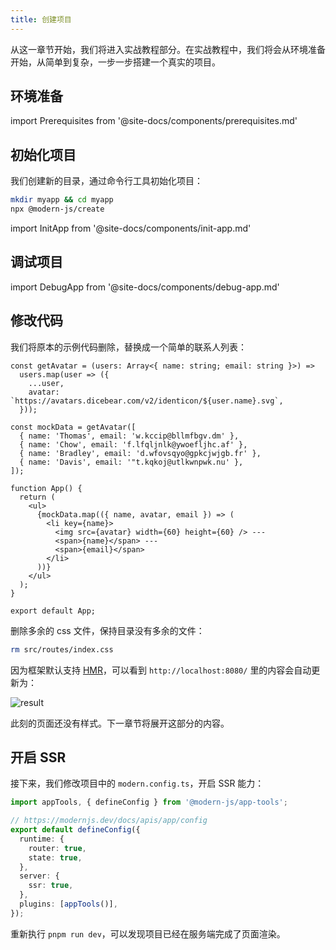 ```yaml
---
title: 创建项目
---
```


从这一章节开始，我们将进入实战教程部分。在实战教程中，我们将会从环境准备开始，从简单到复杂，一步一步搭建一个真实的项目。

## 环境准备

import Prerequisites from '@site-docs/components/prerequisites.md'

<Prerequisites />

## 初始化项目

我们创建新的目录，通过命令行工具初始化项目：

```bash
mkdir myapp && cd myapp
npx @modern-js/create
```

import InitApp from '@site-docs/components/init-app.md'

<InitApp />

## 调试项目

import DebugApp from '@site-docs/components/debug-app.md'

<DebugApp />

## 修改代码

我们将原本的示例代码删除，替换成一个简单的联系人列表：

```tsx title="src/routes/page.tsx"
const getAvatar = (users: Array<{ name: string; email: string }>) =>
  users.map(user => ({
    ...user,
    avatar: `https://avatars.dicebear.com/v2/identicon/${user.name}.svg`,
  }));

const mockData = getAvatar([
  { name: 'Thomas', email: 'w.kccip@bllmfbgv.dm' },
  { name: 'Chow', email: 'f.lfqljnlk@ywoefljhc.af' },
  { name: 'Bradley', email: 'd.wfovsqyo@gpkcjwjgb.fr' },
  { name: 'Davis', email: '"t.kqkoj@utlkwnpwk.nu' },
]);

function App() {
  return (
    <ul>
      {mockData.map(({ name, avatar, email }) => (
        <li key={name}>
          <img src={avatar} width={60} height={60} /> ---
          <span>{name}</span> ---
          <span>{email}</span>
        </li>
      ))}
    </ul>
  );
}

export default App;
```

删除多余的 css 文件，保持目录没有多余的文件：

```bash
rm src/routes/index.css
```

因为框架默认支持 [HMR](https://webpack.js.org/concepts/hot-module-replacement/)，可以看到 `http://localhost:8080/` 里的内容会自动更新为：

![result](https://lf3-static.bytednsdoc.com/obj/eden-cn/zq-uylkvt/ljhwZthlaukjlkulzlp/screenshot-20221214-141909.png)

此刻的页面还没有样式。下一章节将展开这部分的内容。

## 开启 SSR

接下来，我们修改项目中的 `modern.config.ts`，开启 SSR 能力：

```ts
import appTools, { defineConfig } from '@modern-js/app-tools';

// https://modernjs.dev/docs/apis/app/config
export default defineConfig({
  runtime: {
    router: true,
    state: true,
  },
  server: {
    ssr: true,
  },
  plugins: [appTools()],
});
```

重新执行 `pnpm run dev`，可以发现项目已经在服务端完成了页面渲染。
